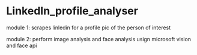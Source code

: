 # LinkedIn_profile_analyser

module 1:
scrapes linledin for a profile pic of the person of interest

module 2:
perform image analysis and face analysis usign microsoft  vision and face api
